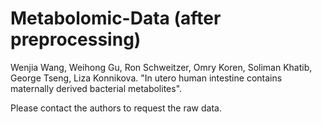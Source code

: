 # Metabolomic-Data (after preprocessing)
Wenjia Wang, Weihong Gu, Ron Schweitzer, Omry Koren, Soliman Khatib, George Tseng, Liza Konnikova. "In utero human intestine contains maternally derived bacterial metabolites".

Please contact the authors to request the raw data.
